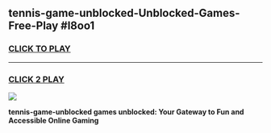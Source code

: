 
## tennis-game-unblocked-Unblocked-Games-Free-Play #l8oo1
<h3>
<a href="https://us.freeplayer.one?title=tennis-game-unblocked&ref=9M">CLICK TO PLAY</a></h3>
<hr>

<h3>
<a href="https://us.freeplayer.one?title=tennis-game-unblocked&ref=9M">CLICK 2 PLAY</a>
  
</h3>

<a href="https://us.freeplayer.one?title=tennis-game-unblocked&ref=9M"><img src="https://clearcache.store/games.png"></a>


**tennis-game-unblocked games unblocked: Your Gateway to Fun and Accessible Online Gaming**
